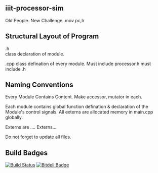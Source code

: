 iiit-processor-sim
------------------

Old People. New Challenge. mov pc,lr

Structural Layout of Program
----------------------------

.h  
	class declaration of module.

.cpp
	class defination of every module.
	Must include processor.h
	must include .h

Naming Conventions
------------------

Every Module Contains Content.
Make accessor, mutator in each.

Each module contains global function defination & declaration of the Module's control signals.
All externs are allocated memory in main.cpp globally.

Externs are .... Externs...

Do not forget to update all files.

Build Badges
------------

[![Build Status](https://travis-ci.org/stdarchsim/stdarchsim.svg?branch=master)](https://travis-ci.org/stdarchsim/stdarchsim)
[![Bitdeli Badge](https://d2weczhvl823v0.cloudfront.net/stdarchsim/stdarchsim/trend.png)](https://bitdeli.com/free "Bitdeli Badge")

